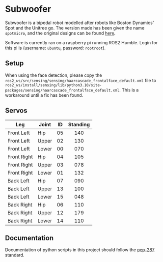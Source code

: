 # Subwoofer

Subwoofer is a bipedal robot modelled after robots like Boston Dynamics' Spot and the Unitree go.
The version made has been given the name `spotmicro`, and the original designs can be found [here](https://gitlab.com/public-open-source/spotmicroai).

Software is currently ran on a raspberry pi running ROS2 Humble. Login for this pi is (username: `ubuntu`, password: `rootroot`).


## Setup
When using the face detection, please copy the `ros2_ws/src/sensing/sensing/haarcascade_frontalface_default.xml` file to `ros2_ws/install/sensing/lib/python3.10/site-packages/sensing/haarcascade_frontalface_default.xml`.
This is a workaround until a fix has been found.


## Servos

| Leg         | Joint | ID | Standing |
| ----------- | ----- | -- | :------: |
| Front Left  | Hip   | 05 | 140      |
| Front Left  | Upper | 02 | 130      |
| Front Left  | Lower | 00 | 070      |
| Front Right | Hip   | 04 | 105      |
| Front Right | Upper | 03 | 078      |
| Front Right | Lower | 01 | 132      |
| Back Left   | Hip   | 07 | 090      |
| Back Left   | Upper | 13 | 100      |
| Back Left   | Lower | 15 | 048      |
| Back Right  | Hip   | 06 | 110      |
| Back Right  | Upper | 12 | 179      |
| Back Right  | Lower | 14 | 110      |



## Documentation
Documentation of python scripts in this project should follow the [pep-287](https://peps.python.org/pep-0287/) standard.